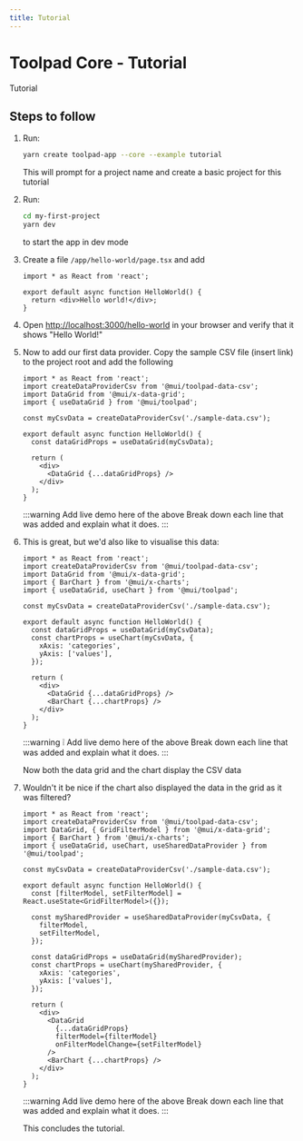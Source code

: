 ```yaml
---
title: Tutorial
---
```


# Toolpad Core - Tutorial

<p class="description">Tutorial</p>

## Steps to follow

1. Run:

   ```bash
   yarn create toolpad-app --core --example tutorial
   ```

   This will prompt for a project name and create a basic project for this tutorial

2. Run:

   ```bash
   cd my-first-project
   yarn dev
   ```

   to start the app in dev mode

3. Create a file `/app/hello-world/page.tsx` and add

   ```tsx
   import * as React from 'react';

   export default async function HelloWorld() {
     return <div>Hello world!</div>;
   }
   ```

4. Open [http://localhost:3000/hello-world](http://localhost:3000/hello-world) in your browser and verify that it shows "Hello World!"

5. Now to add our first data provider. Copy the sample CSV file (insert link) to the project root and add the following

   ```tsx
   import * as React from 'react';
   import createDataProviderCsv from '@mui/toolpad-data-csv';
   import DataGrid from '@mui/x-data-grid';
   import { useDataGrid } from '@mui/toolpad';

   const myCsvData = createDataProviderCsv('./sample-data.csv');

   export default async function HelloWorld() {
     const dataGridProps = useDataGrid(myCsvData);

     return (
       <div>
         <DataGrid {...dataGridProps} />
       </div>
     );
   }
   ```

   :::warning
   Add live demo here of the above
   Break down each line that was added and explain what it does.
   :::

6. This is great, but we'd also like to visualise this data:

   ```tsx
   import * as React from 'react';
   import createDataProviderCsv from '@mui/toolpad-data-csv';
   import DataGrid from '@mui/x-data-grid';
   import { BarChart } from '@mui/x-charts';
   import { useDataGrid, useChart } from '@mui/toolpad';

   const myCsvData = createDataProviderCsv('./sample-data.csv');

   export default async function HelloWorld() {
     const dataGridProps = useDataGrid(myCsvData);
     const chartProps = useChart(myCsvData, {
       xAxis: 'categories',
       yAxis: ['values'],
     });

     return (
       <div>
         <DataGrid {...dataGridProps} />
         <BarChart {...chartProps} />
       </div>
     );
   }
   ```

   :::warning
   ❕ Add live demo here of the above
   Break down each line that was added and explain what it does.
   :::

   Now both the data grid and the chart display the CSV data

7. Wouldn't it be nice if the chart also displayed the data in the grid as it was filtered?

   ```tsx
   import * as React from 'react';
   import createDataProviderCsv from '@mui/toolpad-data-csv';
   import DataGrid, { GridFilterModel } from '@mui/x-data-grid';
   import { BarChart } from '@mui/x-charts';
   import { useDataGrid, useChart, useSharedDataProvider } from '@mui/toolpad';

   const myCsvData = createDataProviderCsv('./sample-data.csv');

   export default async function HelloWorld() {
     const [filterModel, setFilterModel] = React.useState<GridFilterModel>({});

     const mySharedProvider = useSharedDataProvider(myCsvData, {
       filterModel,
       setFilterModel,
     });

     const dataGridProps = useDataGrid(mySharedProvider);
     const chartProps = useChart(mySharedProvider, {
       xAxis: 'categories',
       yAxis: ['values'],
     });

     return (
       <div>
         <DataGrid
           {...dataGridProps}
           filterModel={filterModel}
           onFilterModelChange={setFilterModel}
         />
         <BarChart {...chartProps} />
       </div>
     );
   }
   ```

   :::warning
   Add live demo here of the above
   Break down each line that was added and explain what it does.
   :::

   This concludes the tutorial.
